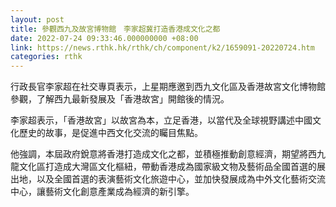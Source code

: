 ```yaml
---
layout: post
title: 參觀西九及故宮博物館　李家超冀打造香港成文化之都
date: 2022-07-24 09:33:46.000000000 +08:00
link: https://news.rthk.hk/rthk/ch/component/k2/1659091-20220724.htm
categories: rthk
---
```


行政長官李家超在社交專頁表示，上星期應邀到西九文化區及香港故宮文化博物館參觀，了解西九最新發展及「香港故宮」開館後的情況。

李家超表示，「香港故宮」以故宮為本，立足香港，以當代及全球視野講述中國文化歷史的故事，是促進中西文化交流的矚目焦點。

他強調，本屆政府銳意將香港打造成文化之都，並積極推動創意經濟，期望將西九龍文化區打造成大灣區文化樞紐，帶動香港成為國家級文物及藝術品全國首選的展出地，以及全國首選的表演藝術文化旅遊中心，並加快發展成為中外文化藝術交流中心，讓藝術文化創意產業成為經濟的新引擎。
